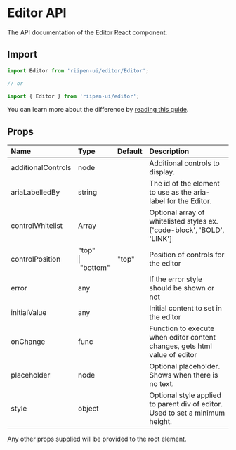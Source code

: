 <!--- This documentation is automatically generated, do not try to edit it. -->

# Editor API

<p class="description">The API documentation of the Editor React component.</p>

## Import

```js
import Editor from 'riipen-ui/editor/Editor';

// or

import { Editor } from 'riipen-ui/editor';
```

You can learn more about the difference by [reading this guide](/guides/bundle-size).

## Props

| Name | Type | Default | Description |
|:-----|:-----|:--------|:------------|
| <span class="prop-name">additionalControls</span> | <span class="prop-type">node</span> |  | Additional controls to display. |
| <span class="prop-name">ariaLabelledBy</span> | <span class="prop-type">string</span> |  | The id of the element to use as the aria-label for the Editor. |
| <span class="prop-name">controlWhitelist</span> | <span class="prop-type">Array<string></span> |  | Optional array of whitelisted styles ex. ['code-block', 'BOLD', 'LINK'] |
| <span class="prop-name">controlPosition</span> | <span class="prop-type">"top"<br>&#124;&nbsp;"bottom"</span> | <span class="prop-default">"top"</span> | Position of controls for the editor |
| <span class="prop-name">error</span> | <span class="prop-type">any</span> |  | If the error style should be shown or not |
| <span class="prop-name">initialValue</span> | <span class="prop-type">any</span> |  | Initial content to set in the editor |
| <span class="prop-name">onChange</span> | <span class="prop-type">func</span> |  | Function to execute when editor content changes, gets html value of editor |
| <span class="prop-name">placeholder</span> | <span class="prop-type">node</span> |  | Optional placeholder. Shows when there is no text. |
| <span class="prop-name">style</span> | <span class="prop-type">object</span> |  | Optional style applied to parent div of editor. Used to set a minimum height. |


Any other props supplied will be provided to the root element.